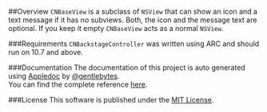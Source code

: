 ##Overview
`CNBaseView` is a subclass of `NSView` that can show an icon and a text message if it has no subviews. Both, the icon and the message text are optional. If you keep it empty `CNBaseView` acts as a normal `NSView`.

###Requirements
`CNBackstageController` was written using ARC and should run on 10.7 and above.


###Documentation
The documentation of this project is auto generated using [Appledoc](http://gentlebytes.com/appledoc/) by [@gentlebytes](https://twitter.com/gentlebytes).<br />
You can find the complete reference [here](http://CNBaseView.cocoanaut.com/documentation/).

###License
This software is published under the [MIT License](http://cocoanaut.mit-license.org).